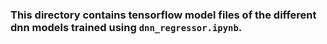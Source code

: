 ### This directory contains tensorflow model files of the different dnn models trained using `dnn_regressor.ipynb`.